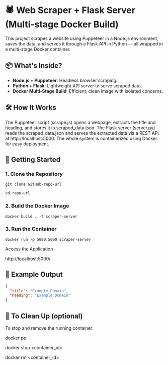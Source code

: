 # 🕷️ Web Scraper + Flask Server (Multi-stage Docker Build)

This project scrapes a website using Puppeteer in a Node.js environment, saves the data, and serves it through a Flask API in Python — all wrapped in a multi-stage Docker container.

## 📦 What's Inside?

- **Node.js + Puppeteer**: Headless browser scraping.
- **Python + Flask**: Lightweight API server to serve scraped data.
- **Docker Multi-Stage Build**: Efficient, clean image with isolated concerns.

## 🛠️ How It Works
The Puppeteer script (scrape.js) opens a webpage, extracts the title and heading, and stores it in scraped_data.json.
The Flask server (server.py) reads the scraped_data.json and serves the extracted data via a REST API at http://localhost:5000.
The whole system is containerized using Docker for easy deployment.

## 🚀 Getting Started

### 1. **Clone the Repository**
```
git clone GitHub-repo-url

cd repo-url
```
### 2. **Build the Docker Image**
```
docker build . -t scraper-server
```

### 3. **Run the Container**
```
docker run -p 5000:5000 scraper-server
```
Access the Application

http://localhost:5000/

## 📄 Example Output

```json
{
  "title": "Example Domain",
  "heading": "Example Domain"
}
```
## 🧹 To Clean Up (optional)

To stop and remove the running container:

docker ps

docker stop <container_id>

docker rm <container_id>
